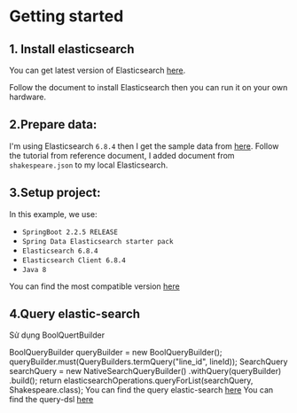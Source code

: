 # Getting started

## 1. Install elasticsearch
 You can get latest version of Elasticsearch [here](https://www.elastic.co/downloads/elasticsearch).

 Follow the document to install Elasticsearch then you can run it on your own hardware.
 
## 2.Prepare data:
 I'm using Elasticsearch `6.8.4` then I get the sample data from [here](https://www.elastic.co/guide/en/kibana/6.8/tutorial-load-dataset.html).
 Follow the tutorial from reference document, I added document from `shakespeare.json` to my local Elasticsearch.
 
## 3.Setup project:
 In this example, we use:
 - `SpringBoot 2.2.5 RELEASE`
 - `Spring Data Elasticsearch starter pack`
 - `Elasticsearch 6.8.4`
 - `Elasticsearch Client 6.8.4`
 - `Java 8`
 
 You can find the most compatible version [here](https://docs.spring.io/spring-data/elasticsearch/docs/current/reference/html/#preface.versions)
 ## 4.Query elastic-search
  Sử dụng BoolQuertBuilder
  
  BoolQueryBuilder queryBuilder = new BoolQueryBuilder();
  queryBuilder.must(QueryBuilders.termQuery("line_id", lineId));
  SearchQuery searchQuery = new NativeSearchQueryBuilder()
          .withQuery(queryBuilder)
          .build();
  return elasticsearchOperations.queryForList(searchQuery, Shakespeare.class);
 You can find the query elastic-search [here](https://www.baeldung.com/elasticsearch-java)
 You can find the query-dsl [here](https://viblo.asia/p/query-dsl-trong-elasticsearch-Eb85oJq2l2G)
